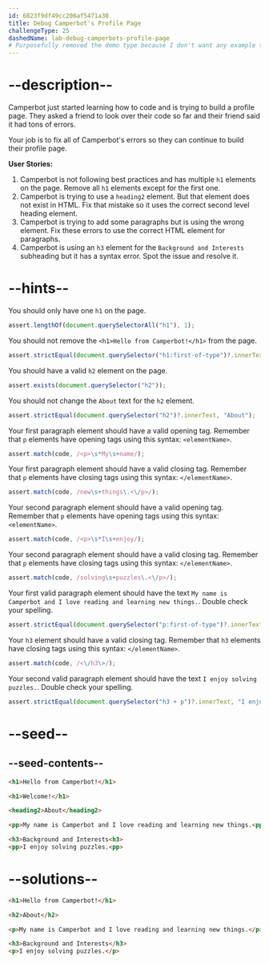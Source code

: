 ```yaml
---
id: 6823f9df49cc206af5471a30
title: Debug Camperbot's Profile Page
challengeType: 25
dashedName: lab-debug-camperbots-profile-page
# Purposefully removed the demo type because I don't want any example to show since this is a debugging project.
---
```


# --description--

Camperbot just started learning how to code and is trying to build a profile page. They asked a friend to look over their code so far and their friend said it had tons of errors.

Your job is to fix all of Camperbot's errors so they can continue to build their profile page.

**User Stories:**

1. Camperbot is not following best practices and has multiple `h1` elements on the page. Remove all `h1` elements except for the first one.
2. Camperbot is trying to use a `heading2` element. But that element does not exist in HTML. Fix that mistake so it uses the correct second level heading element. 
3. Camperbot is trying to add some paragraphs but is using the wrong element. Fix these errors to use the correct HTML element for paragraphs.
4. Camperbot is using an `h3` element for the `Background and Interests` subheading but it has a syntax error. Spot the issue and resolve it. 

# --hints--

You should only have one `h1` on the page.

```js
assert.lengthOf(document.querySelectorAll("h1"), 1);
```

You should not remove the `<h1>Hello from Camperbot!</h1>` from the page.

```js
assert.strictEqual(document.querySelector("h1:first-of-type")?.innerText, "Hello from Camperbot!");
```

You should have a valid `h2` element on the page.

```js
assert.exists(document.querySelector("h2"));
```

You should not change the `About` text for the `h2` element.

```js
assert.strictEqual(document.querySelector("h2")?.innerText, "About");
```

Your first paragraph element should have a valid opening tag. Remember that `p` elements have opening tags using this syntax: `<elementName>`.

```js
assert.match(code, /<p>\s*My\s+name/);
```

Your first paragraph element should have a valid closing tag. Remember that `p` elements have closing tags using this syntax: `</elementName>`.

```js
assert.match(code, /new\s+things\.<\/p>/);
```

Your second paragraph element should have a valid opening tag. Remember that `p` elements have opening tags using this syntax: `<elementName>`.

```js
assert.match(code, /<p>\s*I\s+enjoy/);
```

Your second paragraph element should have a valid closing tag. Remember that `p` elements have closing tags using this syntax: `</elementName>`.

```js
assert.match(code, /solving\s+puzzles\.<\/p>/);
```

Your first valid paragraph element should have the text `My name is Camperbot and I love reading and learning new things.`. Double check your spelling.

```js
assert.strictEqual(document.querySelector("p:first-of-type")?.innerText, "My name is Camperbot and I love reading and learning new things.");
```

Your `h3` element should have a valid closing tag. Remember that `h3` elements have closing tags using this syntax: `</elementName>`.

```js
assert.match(code, /<\/h3\>/);
```

Your second valid paragraph element should have the text `I enjoy solving puzzles.`. Double check your spelling.

```js
assert.strictEqual(document.querySelector("h3 + p")?.innerText, "I enjoy solving puzzles.");
```

# --seed--

## --seed-contents--

```html
<h1>Hello from Camperbot!</h1>

<h1>Welcome!</h1>

<heading2>About</heading2>

<pp>My name is Camperbot and I love reading and learning new things.<pp>

<h3>Background and Interests<h3>
<pp>I enjoy solving puzzles.<pp>
```

# --solutions--

```html
<h1>Hello from Camperbot!</h1>

<h2>About</h2>

<p>My name is Camperbot and I love reading and learning new things.</p>

<h3>Background and Interests</h3>
<p>I enjoy solving puzzles.</p>
```
